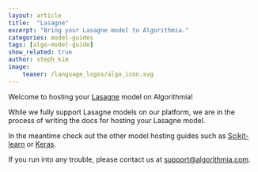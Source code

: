 ```yaml
---
layout: article
title:  "Lasagne"
excerpt: "Bring your Lasagne model to Algorithmia."
categories: model-guides
tags: [algo-model-guide]
show_related: true
author: steph_kim
image:
    teaser: /language_logos/algo_icon.svg
---
```


Welcome to hosting your <a href="https://lasagne.readthedocs.io/en/latest/">Lasagne</a> model on Algorithmia!

While we fully support Lasagne models on our platform, we are in the process of writing the docs for hosting your Lasagne model.

In the meantime check out the other model hosting guides such as <a href="{{ site.baseurl }}/algorithm-development/model-guides/scikit/">Scikit-learn</a> or <a href="{{ site.baseurl }}/algorithm-development/model-guides/keras/">Keras</a>.

If you run into any trouble, please contact us at <a href="mailto:support@algorithmia.com">support@algorithmia.com</a>.
